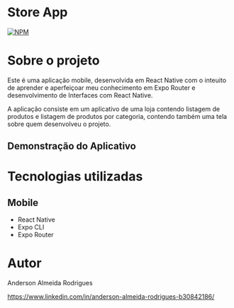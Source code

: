 # Store App
[![NPM](https://img.shields.io/npm/l/react)](https://github.com/andersonrodrigues14/To-Do-List/blob/main/LICENSE) 

# Sobre o projeto

Este é uma aplicação mobile, desenvolvida em React Native com o inteuito de aprender e aperfeiçoar meu conhecimento em Expo Router e desenvolvimento de Interfaces com React Native.

A aplicação consiste em um aplicativo de uma loja contendo listagem de produtos e listagem de produtos por categoria, contendo também uma tela sobre quem desenvolveu o projeto.

## Demonstração do Aplicativo




# Tecnologias utilizadas
## Mobile
- React Native
- Expo CLI
- Expo Router
  
# Autor

Anderson Almeida Rodrigues

https://www.linkedin.com/in/anderson-almeida-rodrigues-b30842186/
